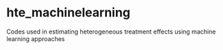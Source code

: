 # hte_machinelearning
Codes used in estimating heterogeneous treatment effects using machine learning approaches
